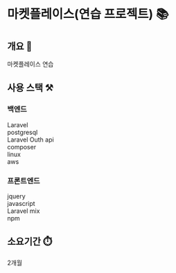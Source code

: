 # 마켓플레이스(연습 프로젝트) 📚

## 개요 📌
마켓플레이스 연습

## 사용 스택 ⚒️

### 백엔드
Laravel<br>
postgresql<br>
Laravel Outh api<br>
composer<br>
linux<br>
aws

### 프론트엔드
jquery<br>
javascript<br>
Laravel mix<br>
npm


## 소요기간 ⏱️
2개월
